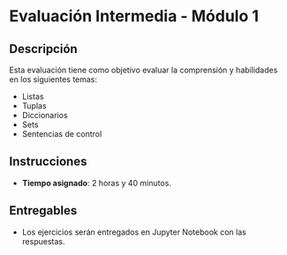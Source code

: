 # Evaluación Intermedia - Módulo 1

## Descripción
Esta evaluación tiene como objetivo evaluar la comprensión y habilidades en los siguientes temas:
- Listas
- Tuplas
- Diccionarios
- Sets
- Sentencias de control

## Instrucciones
- **Tiempo asignado**: 2 horas y 40 minutos.

## Entregables
- Los ejercicios serán entregados en Jupyter Notebook con las respuestas.

